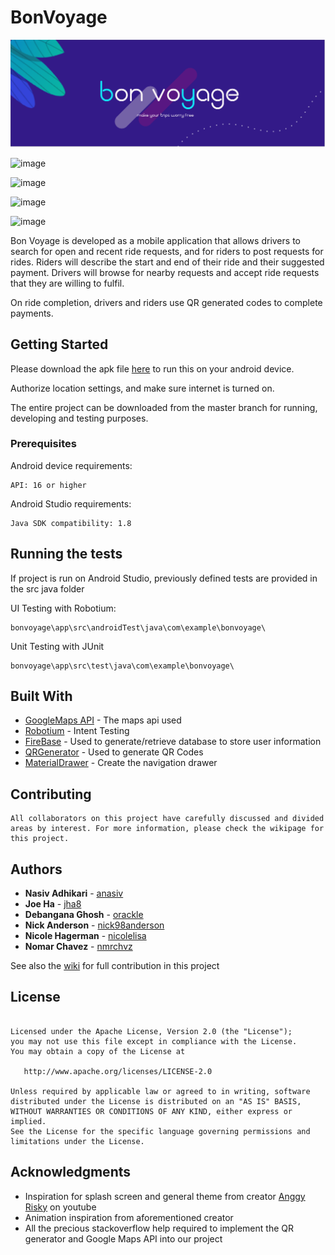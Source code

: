 # BonVoyage
![](https://github.com/CMPUT301W20T15/bonvoyage/blob/master/doc/UI_Mockups_Images/header4.png)



![image](https://github.com/CMPUT301W20T15/bonvoyage/assets/42990726/817c3cc5-cab0-4d7f-b386-123d1283e521)

![image](https://github.com/CMPUT301W20T15/bonvoyage/assets/42990726/709d58ef-1127-44d1-bdc3-0ab14a392124)

![image](https://github.com/CMPUT301W20T15/bonvoyage/assets/42990726/8178c69b-2f1f-493c-9da0-992eb1a0184e)

![image](https://github.com/CMPUT301W20T15/bonvoyage/assets/42990726/c04b93cf-9104-4837-91a4-4ed3ff7f130b)



Bon Voyage is developed as a mobile application that allows drivers to search for open and recent ride requests, and for riders to post requests for rides. Riders will describe the start and end of their ride and their suggested payment. Drivers will browse for nearby requests and accept ride requests that they are willing to fulfil.

On ride completion, drivers and riders use QR generated codes to complete payments.



## Getting Started

Please download the apk file [here](https://github.com/CMPUT301W20T15/bonvoyage/tree/master/doc/apk/v4.apk) to run this on your android device.

Authorize location settings, and make sure internet is turned on.

The entire project can be downloaded from the master branch for running, developing and testing purposes. 

### Prerequisites

Android device requirements:

```
API: 16 or higher
```

Android Studio requirements:

```
Java SDK compatibility: 1.8
```

## Running the tests

If project is run on Android Studio, previously defined tests are provided in the src java folder

UI Testing with Robotium:

```
bonvoyage\app\src\androidTest\java\com\example\bonvoyage\
```

Unit Testing with JUnit
```
bonvoyage\app\src\test\java\com\example\bonvoyage\
```


## Built With

* [GoogleMaps API](https://developers.google.com/maps/documentation) - The maps api used
* [Robotium](https://github.com/RobotiumTech/robotium) - Intent Testing
* [FireBase](https://firebase.google.com/) - Used to generate/retrieve database to store user information
* [QRGenerator](https://github.com/androidmads/QRGenerator) - Used to generate QR Codes
* [MaterialDrawer](https://github.com/mikepenz/MaterialDrawer/tree/v6.1.2) - Create the navigation drawer 

## Contributing

```
All collaborators on this project have carefully discussed and divided areas by interest. For more information, please check the wikipage for this project.
```

## Authors
* **Nasiv Adhikari**  - [anasiv](https://github.com/anasiv)
* **Joe Ha**           - [jha8](https://github.com/jha8)
* **Debangana Ghosh**  - [orackle](https://github.com/orackle)
* **Nick Anderson**    - [nick98anderson](https://github.com/nick98anderson)
* **Nicole Hagerman**  - [nicolelisa](https://github.com/nicolelisa)
* **Nomar Chavez**     - [nmrchvz](https://github.com/nmrchvz)

See also the [wiki](https://github.com/CMPUT301W20T15/bonvoyage/wiki) for full contribution in this project

## License
```Copyright 2018 

Licensed under the Apache License, Version 2.0 (the "License");
you may not use this file except in compliance with the License.
You may obtain a copy of the License at

   http://www.apache.org/licenses/LICENSE-2.0

Unless required by applicable law or agreed to in writing, software
distributed under the License is distributed on an "AS IS" BASIS,
WITHOUT WARRANTIES OR CONDITIONS OF ANY KIND, either express or implied.
See the License for the specific language governing permissions and
limitations under the License.
```
## Acknowledgments

* Inspiration for splash screen and general theme from creator [Anggy Risky](https://www.youtube.com/channel/UCG1aEPR4NO2Sd_mmJFimfQQ) on youtube
* Animation inspiration from aforementioned creator
* All the precious stackoverflow help required to implement the QR generator and Google Maps API into our project


